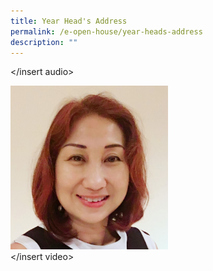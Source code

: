 ```yaml
---
title: Year Head's Address
permalink: /e-open-house/year-heads-address
description: ""
---
```

</insert audio>

<div>  
<div style="float: left">  
<img src="/images/YH.jpg" 
     style="width:50%">  
</div>  
<div>
	
<br>
<br>
	
</insert video>